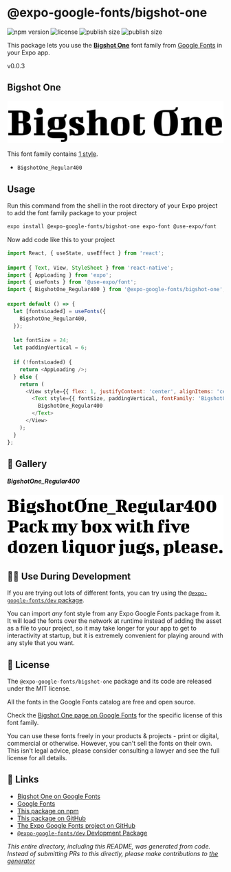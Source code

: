 # @expo-google-fonts/bigshot-one

![npm version](https://flat.badgen.net/npm/v/@expo-google-fonts/bigshot-one)
![license](https://flat.badgen.net/github/license/expo/google-fonts)
![publish size](https://flat.badgen.net/packagephobia/install/@expo-google-fonts/bigshot-one)
![publish size](https://flat.badgen.net/packagephobia/publish/@expo-google-fonts/bigshot-one)

This package lets you use the [**Bigshot One**](https://fonts.google.com/specimen/Bigshot+One) font family from [Google Fonts](https://fonts.google.com/) in your Expo app.

v0.0.3

## Bigshot One

![Bigshot One](./font-family.png)

This font family contains [1 style](#-gallery).

- `BigshotOne_Regular400`

## Usage

Run this command from the shell in the root directory of your Expo project to add the font family package to your project
```sh
expo install @expo-google-fonts/bigshot-one expo-font @use-expo/font
```

Now add code like this to your project
```js
import React, { useState, useEffect } from 'react';

import { Text, View, StyleSheet } from 'react-native';
import { AppLoading } from 'expo';
import { useFonts } from '@use-expo/font';
import { BigshotOne_Regular400 } from '@expo-google-fonts/bigshot-one';

export default () => {
  let [fontsLoaded] = useFonts({
    BigshotOne_Regular400,
  });

  let fontSize = 24;
  let paddingVertical = 6;

  if (!fontsLoaded) {
    return <AppLoading />;
  } else {
    return (
      <View style={{ flex: 1, justifyContent: 'center', alignItems: 'center' }}>
        <Text style={{ fontSize, paddingVertical, fontFamily: 'BigshotOne_Regular400' }}>
          BigshotOne_Regular400
        </Text>
      </View>
    );
  }
};

```

## 🔡 Gallery

##### BigshotOne_Regular400
![BigshotOne_Regular400](./cd6b11ed5794f665b3e412e676ae624b63b086b93992d6c0b00c9afd26180c79.ttf.png)


## 👩‍💻 Use During Development

If you are trying out lots of different fonts, you can try using the [`@expo-google-fonts/dev` package](https://github.com/expo/google-fonts/tree/master/font-packages/dev#readme).

You can import *any* font style from any Expo Google Fonts package from it. It will load the fonts
over the network at runtime instead of adding the asset as a file to your project, so it may take longer
for your app to get to interactivity at startup, but it is extremely convenient
for playing around with any style that you want.

## 📖 License

The `@expo-google-fonts/bigshot-one` package and its code are released under the MIT license.

All the fonts in the Google Fonts catalog are free and open source.

Check the [Bigshot One page on Google Fonts](https://fonts.google.com/specimen/Bigshot+One) for the specific license of this font family.

You can use these fonts freely in your products & projects - print or digital, commercial or otherwise. However, you can't sell the fonts on their own. This isn't legal advice, please consider consulting a lawyer and see the full license for all details.

## 🔗 Links

- [Bigshot One on Google Fonts](https://fonts.google.com/specimen/Bigshot+One)
- [Google Fonts](https://fonts.google.com/)
- [This package on npm](https://www.npmjs.com/package/@expo-google-fonts/bigshot-one)
- [This package on GitHub](https://github.com/expo/google-fonts/tree/master/font-packages/bigshot-one)
- [The Expo Google Fonts project on GitHub](https://github.com/expo/google-fonts)
- [`@expo-google-fonts/dev` Devlopment Package](https://github.com/expo/google-fonts/tree/master/font-packages/dev)


*This entire directory, including this README, was generated from code. Instead of submitting PRs to this directly, please make contributions to [the generator](https://github.com/expo/google-fonts/tree/master/packages/generator)*
